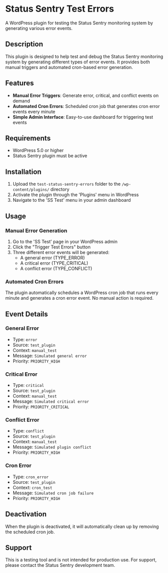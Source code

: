 # Status Sentry Test Errors

A WordPress plugin for testing the Status Sentry monitoring system by generating various error events.

## Description

This plugin is designed to help test and debug the Status Sentry monitoring system by generating different types of error events. It provides both manual triggers and automated cron-based error generation.

## Features

- **Manual Error Triggers**: Generate error, critical, and conflict events on demand
- **Automated Cron Errors**: Scheduled cron job that generates cron error events every minute
- **Simple Admin Interface**: Easy-to-use dashboard for triggering test events

## Requirements

- WordPress 5.0 or higher
- Status Sentry plugin must be active

## Installation

1. Upload the `test-status-sentry-errors` folder to the `/wp-content/plugins/` directory
2. Activate the plugin through the 'Plugins' menu in WordPress
3. Navigate to the 'SS Test' menu in your admin dashboard

## Usage

### Manual Error Generation

1. Go to the 'SS Test' page in your WordPress admin
2. Click the "Trigger Test Errors" button
3. Three different error events will be generated:
   - A general error (TYPE_ERROR)
   - A critical error (TYPE_CRITICAL)
   - A conflict error (TYPE_CONFLICT)

### Automated Cron Errors

The plugin automatically schedules a WordPress cron job that runs every minute and generates a cron error event. No manual action is required.

## Event Details

### General Error
- Type: `error`
- Source: `test_plugin`
- Context: `manual_test`
- Message: `Simulated general error`
- Priority: `PRIORITY_HIGH`

### Critical Error
- Type: `critical`
- Source: `test_plugin`
- Context: `manual_test`
- Message: `Simulated critical error`
- Priority: `PRIORITY_CRITICAL`

### Conflict Error
- Type: `conflict`
- Source: `test_plugin`
- Context: `manual_test`
- Message: `Simulated plugin conflict`
- Priority: `PRIORITY_HIGH`

### Cron Error
- Type: `cron_error`
- Source: `test_plugin`
- Context: `cron_test`
- Message: `Simulated cron job failure`
- Priority: `PRIORITY_HIGH`

## Deactivation

When the plugin is deactivated, it will automatically clean up by removing the scheduled cron job.

## Support

This is a testing tool and is not intended for production use. For support, please contact the Status Sentry development team.
